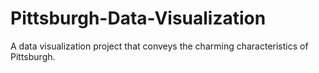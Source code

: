 # Pittsburgh-Data-Visualization
A data visualization project that conveys the charming characteristics of Pittsburgh.
